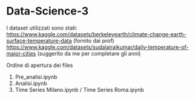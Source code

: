 # Data-Science-3
I dataset utilizzati sono stati:
https://www.kaggle.com/datasets/berkeleyearth/climate-change-earth-surface-temperature-data (fornito dai prof)
https://www.kaggle.com/datasets/sudalairajkumar/daily-temperature-of-major-cities (suggerito da me per completare gli anni)

Ordine di apertura dei files
1) Pre_analisi.ipynb
2) Analisi.ipynb
3) Time Series Milano.ipynb / Time Series Roma.ipynb
